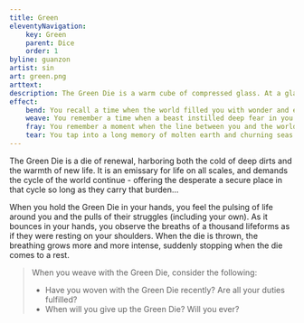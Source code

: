 ```yaml
---
title: Green
eleventyNavigation:
    key: Green
    parent: Dice
    order: 1
byline: guanzon
artist: sin
art: green.png
arttext:
description: The Green Die is a warm cube of compressed glass. At a glance, it may appear a plunging black, but time and observation exhumes a spectrum of verdant green. Nested in its faces are an indecipherable count of pips - changing the more certain you think you are of its number. 
effect:
    bend: You recall a time when the world filled you with wonder and excitement. An uncanny emissary provides you with a vital piece of information. 
    weave: You remember a time when a beast instilled deep fear in you. A similar beast is summoned, and will accept one command from you. When this command is completed, they mark you before departing.  
    fray: You remember a moment when the line between you and the world around you was indiscernible. A stampede of plants, animals, and insects arrive. They can be herded, but will continue to trample until the weaving ends. Whatever remains of the swarm, they will scatter back into the world leaving whatever wake you had brought. 
    tear: You tap into a long memory of molten earth and churning seas (it may or may not be your own). The environment distorts itself suddenly and violently, with little regard for their own dominion. The land will remember what you have done to them. 
---
```



The Green Die is a die of renewal, harboring both the cold of deep dirts and the warmth of new life. It is an emissary for life on all scales, and demands the cycle of the world continue - offering the desperate a secure place in that cycle so long as they carry that burden... 

When you hold the Green Die in your hands, you feel the pulsing of life around you and the pulls of their struggles (including your own). As it bounces in your hands, you observe the breaths of a thousand lifeforms as if they were resting on your shoulders. When the die is thrown, the breathing grows more and more intense, suddenly stopping when the die comes to a rest.

> When you weave with the Green Die, consider the following:
>
> - Have you woven with the Green Die recently? Are all your duties fulfilled?
> - When will you give up the Green Die? Will you ever?
